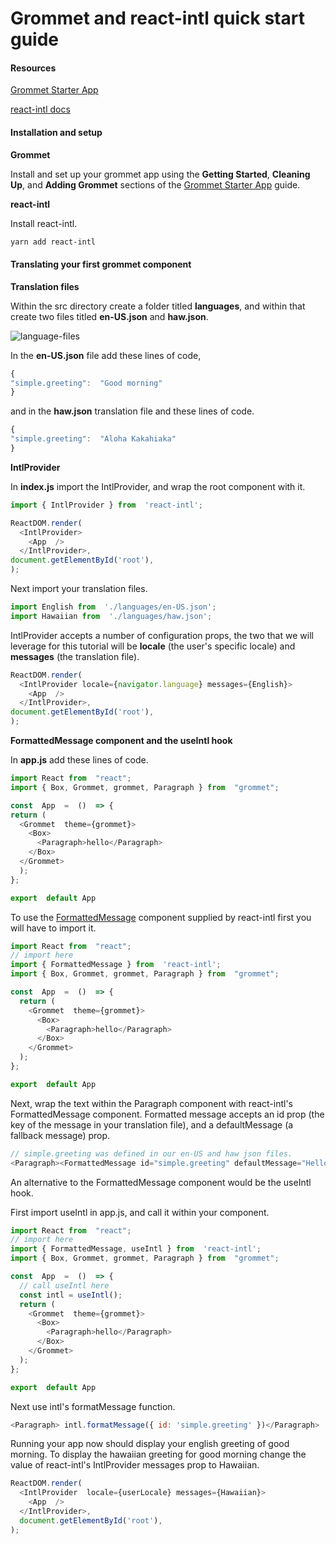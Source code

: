 # Grommet and react-intl quick start guide

#### Resources

[Grommet Starter App](https://github.com/grommet/grommet-starter-new-app "Grommet Starter App")

[react-intl docs](https://formatjs.io/docs/react-intl "react-intl docs")

#### Installation and setup

**Grommet**

Install and set up your grommet app using the **Getting Started**, **Cleaning Up**, and **Adding Grommet** sections of the [Grommet Starter App](https://github.com/grommet/grommet-starter-new-app "Grommet Starter App") guide.

**react-intl**

Install react-intl.

```bash
yarn add react-intl
```

#### Translating your first grommet component

**Translation files**

Within the src directory create a folder titled **languages**, and within that create two files titled **en-US.json** and **haw.json**.
  

![language-files](../../../../public/tutorial/language-files.png "Translation-Example")

In the **en-US.json** file add these lines of code,

```javascript
{
"simple.greeting":  "Good morning"
}
```

and in the **haw.json** translation file and these lines of code.

```javascript
{
"simple.greeting":  "Aloha Kakahiaka"
}
```

**IntlProvider**

In  **index.js** import the IntlProvider, and wrap the root component with it.
```javascript
import { IntlProvider } from  'react-intl';
```

```javascript
ReactDOM.render(
  <IntlProvider>
    <App  />
  </IntlProvider>,
document.getElementById('root'),
);
```

Next import your translation files.

```javascript
import English from  './languages/en-US.json';
import Hawaiian from  './languages/haw.json';
```

IntlProvider accepts a number of configuration props, the two that we will leverage for this tutorial will be **locale** (the user's specific locale) and **messages** (the translation file).

```javascript
ReactDOM.render(
  <IntlProvider locale={navigator.language} messages={English}>
    <App  />
  </IntlProvider>,
document.getElementById('root'),
);
```

**FormattedMessage component and the useIntl hook**

In **app.js** add these lines of code.

```javascript
import React from  "react";
import { Box, Grommet, grommet, Paragraph } from  "grommet";

const  App  =  ()  => {	
return (
  <Grommet  theme={grommet}>
    <Box>
      <Paragraph>hello</Paragraph>
    </Box>
  </Grommet>
  );
};

export  default App
```

To use the [FormattedMessage](https://github.com/formatjs/react-intl/blob/master/docs/Components.md#formattedmessage "Formatted Message docs") component supplied by react-intl first you will have to import it.

```javascript
import React from  "react";
// import here
import { FormattedMessage } from  'react-intl';
import { Box, Grommet, grommet, Paragraph } from  "grommet";

const  App  =  ()  => {
  return (
    <Grommet  theme={grommet}>
      <Box>
        <Paragraph>hello</Paragraph>
      </Box>
    </Grommet>
  );
};

export  default App
```

Next, wrap the text within the Paragraph component with react-intl's FormattedMessage component. Formatted message accepts an id prop (the key of the message in your translation file), and a defaultMessage (a fallback message) prop.

```javascript
// simple.greeting was defined in our en-US and haw json files.
<Paragraph><FormattedMessage id="simple.greeting" defaultMessage="Hello" /></Paragraph>
```  

An alternative to the FormattedMessage component would be the useIntl hook.

First import useIntl in app.js, and call it within your component.

```javascript
import React from  "react";
// import here
import { FormattedMessage, useIntl } from  'react-intl';
import { Box, Grommet, grommet, Paragraph } from  "grommet";

const  App  =  ()  => {
  // call useIntl here
  const intl = useIntl();
  return (
    <Grommet  theme={grommet}>
      <Box>
        <Paragraph>hello</Paragraph>
      </Box>
    </Grommet>
  );
};

export  default App
```

Next use intl's formatMessage function.

```javascript
<Paragraph> intl.formatMessage({ id: 'simple.greeting' })</Paragraph>
```

Running your app now should display your english greeting of good morning. To display the hawaiian greeting for good morning change the value of react-intl's IntlProvider messages prop to Hawaiian.

```javascript
ReactDOM.render(
  <IntlProvider  locale={userLocale} messages={Hawaiian}>
    <App  />
  </IntlProvider>,
  document.getElementById('root'),
);
```